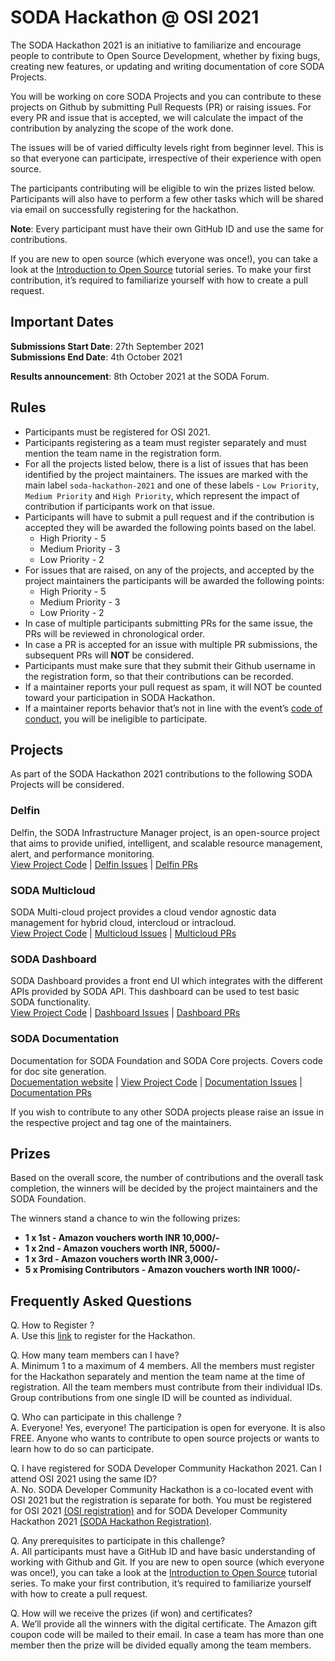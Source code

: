 # SODA Hackathon @ OSI 2021
The SODA Hackathon 2021 is an initiative to familiarize and encourage people to contribute to Open Source Development, whether by fixing bugs, creating new features, or updating and writing documentation of core SODA Projects.


You will be working on core SODA Projects and you can contribute to these projects on Github by submitting Pull Requests (PR) or raising issues. For every PR and issue that is accepted, we will calculate the impact of the contribution by analyzing the scope of the work done.

The issues will be of varied difficulty levels right from beginner level. This is so that everyone can  participate, irrespective of their experience with open source. 

The participants contributing will be eligible to win the prizes listed below. Participants will also have to perform a few other tasks which will be shared via email on successfully registering for the hackathon.

**Note**: Every participant must have their own GitHub ID and use the same for contributions.

If you are new to open source (which everyone was once!), you can take a look at the [Introduction to Open Source](https://www.digitalocean.com/community/tutorial_series/an-introduction-to-open-source) tutorial series. To make your first contribution, it’s required to familiarize yourself with how to create a pull request.

## Important Dates
**Submissions Start Date**: 27th September 2021  
**Submissions End Date**: 4th October 2021

**Results announcement**: 8th October 2021 at the SODA Forum.

## Rules
- Participants must be registered for OSI 2021.
- Participants registering as a team must register separately and must mention the team name in the registration form.
- For all the projects listed below, there is a list of issues that has been identified by the project maintainers. The issues are marked with the main label `soda-hackathon-2021` and one of these labels - `Low Priority`, `Medium Priority` and `High Priority`, which represent the impact of contribution if participants work on that issue. 
- Participants will have to submit a pull request and if the contribution is accepted they will be awarded the following points based on the label.
  - High Priority - 5
  - Medium Priority - 3
  - Low Priority - 2
- For issues that are raised, on any of the projects, and accepted by the project maintainers the participants will be awarded the following points:
  - High Priority - 5
  - Medium Priority - 3
  - Low Priority - 2
- In case of multiple participants submitting PRs for the same issue, the PRs will be reviewed in chronological order. 
- In case a PR is accepted for an issue with multiple PR submissions, the subsequent PRs will **NOT** be considered.
- Participants must make sure that they submit their Github username in the registration form, so that their contributions can be recorded.
- If a maintainer reports your pull request as spam, it will NOT be counted toward your participation in SODA Hackathon.
- If a maintainer reports behavior that’s not in line with the event’s [code of conduct](https://sodafoundation.io/events/soda-osi-2021/code-of-conduct/), you will be ineligible to participate.

## Projects
As part of the SODA Hackathon 2021 contributions to the following SODA Projects will be considered.
### Delfin
Delfin, the SODA Infrastructure Manager project, is an open-source project that aims to provide unified, intelligent, and scalable resource management, alert, and  performance monitoring.  
[View Project Code](https://github.com/sodafoundation/delfin) | [Delfin Issues](https://github.com/sodafoundation/delfin/issues) | [Delfin PRs](https://github.com/sodafoundation/delfin/pulls)

### SODA Multicloud
SODA Multi-cloud project provides a cloud vendor agnostic data management for hybrid cloud, intercloud or intracloud.  
[View Project Code](https://github.com/sodafoundation/multi-cloud) | [Multicloud Issues](https://github.com/sodafoundation/multi-cloud/issues) | [Multicloud PRs](https://github.com/sodafoundation/multi-cloud/pulls)

### SODA Dashboard
SODA Dashboard provides a front end UI which integrates with the different APIs provided by SODA API. This dashboard can be used to test basic SODA functionality.  
[View Project Code](https://github.com/sodafoundation/dashboard) | [Dashboard Issues](https://github.com/sodafoundation/dashboard/issues) | [Dashboard PRs](https://github.com/sodafoundation/dashboard/pulls)

### SODA Documentation
Documentation for SODA Foundation and SODA Core projects. Covers code for doc site generation.  
[Docuementation website](https://docs.sodafoundation.io/) | [View Project Code](https://github.com/sodafoundation/documentation) | [Documentation Issues](https://github.com/sodafoundation/documentation/issues) | [Documentation PRs](https://github.com/sodafoundation/documentation/pulls)  

If you wish to contribute to any other SODA projects please raise an issue in the respective project and tag one of the maintainers.

## Prizes

Based on the overall score, the number of contributions and the overall task completion, the winners will be decided by the project maintainers and the SODA Foundation.

The winners stand a chance to win the following prizes:
- **1 x 1st - Amazon vouchers worth INR 10,000/-**
- **1 x 2nd - Amazon vouchers worth INR, 5000/-**
- **1 x 3rd - Amazon vouchers worth INR 3,000/-**
- **5 x Promising Contributors - Amazon vouchers worth INR 1000/-**

## Frequently Asked Questions

Q. How to Register ?  
A. Use this [link](https://sodafoundation.io/events/soda-osi-2021/) to register for the Hackathon.

Q. How many team members can I have?  
A. Minimum 1 to a maximum of 4 members. All the members must register for the Hackathon separately and mention the team name at the time of registration. All the team members must contribute from their individual IDs. Group contributions from one single ID will be counted as individual.

Q. Who can participate in this challenge ?  
A. Everyone! Yes, everyone! The participation is open for everyone. It is also FREE. Anyone who wants to contribute to open source projects or wants to learn how to do so can participate.

Q. I have registered for SODA Developer Community Hackathon 2021. Can I attend OSI 2021 using the same ID?   
A. No. SODA Developer Community Hackathon is a co-located event with OSI 2021 but the registration is separate for both. You must be registered for OSI 2021 [(OSI registration)](https://home.techworldcongress.com/OSIRegistration) and for SODA Developer Community Hackathon 2021 [(SODA Hackathon Registration)](https://sodafoundation.io/events/soda-osi-2021/).

Q. Any prerequisites to participate in this challenge?  
A. All participants must have a GitHub ID and have basic understanding of working with Github and Git. If you are new to open source (which everyone was once!), you can take a look at the [Introduction to Open Source](https://www.digitalocean.com/community/tutorial_series/an-introduction-to-open-source) tutorial series. To make your first contribution, it’s required to familiarize yourself with how to create a pull request.


Q. How will we receive the prizes (if won) and certificates?  
A. We’ll provide all the winners with the digital certificate. The Amazon gift coupon code will be mailed to their email. In case a team has more than one member then the prize will be divided equally among the team members.
